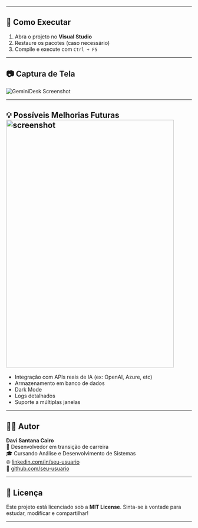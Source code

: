 
---

## 🚀 Como Executar

1. Abra o projeto no **Visual Studio**
2. Restaure os pacotes (caso necessário)
3. Compile e execute com `Ctrl + F5`

---

## 📷 Captura de Tela

![GeminiDesk Screenshot](screenshot.png)

---

## 💡 Possíveis Melhorias Futuras<img width="455" height="671" alt="screenshot" src="https://github.com/user-attachments/assets/c4dda248-da16-4b25-9243-39873b826221" />


- Integração com APIs reais de IA (ex: OpenAI, Azure, etc)
- Armazenamento em banco de dados
- Dark Mode
- Logs detalhados
- Suporte a múltiplas janelas

---

## 👨‍💻 Autor

**Davi Santana Cairo**  
🚀 Desenvolvedor em transição de carreira  
🎓 Cursando Análise e Desenvolvimento de Sistemas  
🌐 [linkedin.com/in/seu-usuario](https://www.linkedin.com/in/davi-santana-cairo-797a38141/)  
📁 [github.com/seu-usuario](https://github.com/dcair2024)

---

## 📜 Licença

Este projeto está licenciado sob a **MIT License**. Sinta-se à vontade para estudar, modificar e compartilhar!

---



